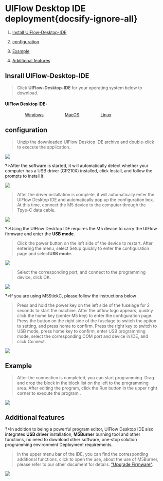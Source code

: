 # UIFlow Desktop IDE deployment{docsify-ignore-all}

1. [Install UIFlow-Desktop-IDE](#Install-UIFlow-Desktop-IDE)

2. [configuration](#configuration)

3. [Example](#Example)

4. [Additional features](#Additional-features)



## Insrall UIFlow-Desktop-IDE

>Click **UIFlow-Desktop-IDE** for your operating system below to download.

<div class="link">
 <h4><span>UIFlow Desktop IDE:</span></h4>
    <p>
    <a href="https://m5stack.oss-cn-shenzhen.aliyuncs.com/resource/software/UIFlow-Desktop-IDE.zip" target="_blank" rel="noopener noreferrer"><img src="https://cdn.shopify.com/s/files/1/0056/7689/2250/files/windows_89cc6ea0-2a3c-4327-97e5-8f51f448c38b_icon.webp?v=1557026574" alt="">Windows</a>
    <a href="https://m5stack.oss-cn-shenzhen.aliyuncs.com/resource/software/UIFlow-Desktop-IDE_MacOS.zip" target="_blank" rel="noopener noreferrer"><img src="https://cdn.shopify.com/s/files/1/0056/7689/2250/files/mac_large.webp?v=1557026570" alt="">MacOS</a>
    <a href="https://m5stack.oss-cn-shenzhen.aliyuncs.com/resource/software/UIFlow-Desktop-IDE_Linux.zip" target="_blank" rel="noopener noreferrer"><img src="https://cdn.shopify.com/s/files/1/0056/7689/2250/files/linux_icon.webp?v=1557026584" alt="">Linux</a>
    </p>
</div>

## configuration

>Unzip the downloaded UIFlow Desktop IDE archive and double-click to execute the application..

<img src="assets/img/related_documents/UIFlow_Desktop_IDE/Desktop_IDE_01.webp">

?>After the software is started, it will automatically detect whether your computer has a USB driver (CP210X) installed, click Install, and follow the prompts to install it.

<img src="assets/img/related_documents/UIFlow_Desktop_IDE/Desktop_IDE_02.webp">

>After the driver installation is complete, it will automatically enter the UIFlow Desktop IDE and automatically pop up the configuration box. At this time, connect the M5 device to the computer through the Tpye-C data cable.

<img src="assets/img/related_documents/UIFlow_Desktop_IDE/Desktop_IDE_03.webp">

?>Using the UIFlow Desktop IDE requires the M5 device to carry the UIFlow firmware and enter the **USB mode**.

>Click the power button on the left side of the device to restart. After entering the menu, select Setup quickly to enter the configuration page and select**USB mode**.

<img src="assets/img/related_documents/UIFlow_Desktop_IDE/Desktop_IDE_04.webp">

>Select the corresponding port, and connect to the programming device, click OK.

<img src="assets/img/related_documents/UIFlow_Desktop_IDE/Desktop_IDE_05.webp">

?>If you are using M5StickC, please follow the instructions below

>Press and hold the power key on the left side of the fuselage for 2 seconds to start the machine. After the uiflow logo appears, quickly click the home key (center M5 key) to enter the configuration page. Press the button on the right side of the fuselage to switch the option to setting, and press home to confirm. Press the right key to switch to USB mode, press home key to confirm, enter USB programming mode, select the corresponding COM port and device in IDE, and click Connect.

<img src="assets/img/related_documents/UIFlow_Desktop_IDE/Desktop_IDE_00.webp">

## Example

>After the connection is completed, you can start programming. Drag and drop the block in the block list on the left to the programming area. After editing the program, click the Run button in the upper right corner to execute the program..

<img src="assets/img/related_documents/UIFlow_Desktop_IDE/Desktop_IDE_06.webp">

## Additional features

?>In addition to being a powerful program editor, UIFlow Desktop IDE also integrates **USB driver** installation, **M5Burner** burning tool and other functions, no need to download other software, one-stop solution programming environment Deployment requirements.

>In the upper menu bar of the IDE, you can find the corresponding additional functions, click to open the use, about the use of M5Burner, please refer to our other document for details. ["Upgrade Firmware"](zh_CN/related_documents/M5Burner).

<img src="assets/img/related_documents/UIFlow_Desktop_IDE/Desktop_IDE_07.webp">

<style>

.link a{

    padding-left: 13%;

}

</style>

